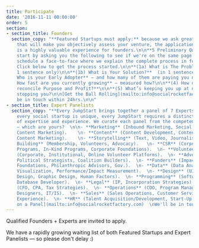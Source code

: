 ```yaml
---
title: Participate
date: '2016-11-11 00:00:00'
order: 5
section:
- section_title: Founders
  section_copy: "**Featured Startups must apply:** because we ask great questions
    that will make you objectively assess your venture, the application process itself
    is a highly valuable experience for founders.\n\n**5 Preliminary Questions:**\nWe
    start by asking you the following to see if we're on the same page.\nIf so, we
    schedule a face-to-face where we explain the complete process in full detail.
    Click below to get the process started.\n\n**(1a) What is The Problem?**  (in
    1 sentence only)\n\n**(1b) What is Your Solution?**  (in 1 sentence only)\n\n**(2)
    Who is your Early Adopter** — and how many of them are paying you now?\n\n**(3)
    How fast are you currently growing** — measured how?\n\n**(4) How does your venture
    reconcile Purpose and Profit?**\n\n**(5) What’s keeping you up at night** — what’s
    stopping you?\n\n[Get the Ball Rolling](mailto:info@socialrocketfactory.com)  \nWe'll
    be in touch within 24hrs.\n\n"
- section_title: Expert Panelists
  section_copy: "**Every JumpStart brings together a panel of 7 Experts.**      \nBecause
    every social startup is unique, every JumpStart requires a distinct combination
    of expertise and experience. We curate each panel from the competencies below
    — which are yours?  \n\n- **Marketing** (Inbound Marketing, Social Marketing,
    Content Marketing).    \n- **Content** (Content Development, Content Management,
    Content Marketing).    \n- **Storytelling** (Text, Video, Journalism).   \n- **Community
    Building** (Membership, Volunteers, Advocacy).   \n- **CSR** (Corporate Volunteer
    Programs, In-Kind Programs, Corporate Foundations).  \n- **Volunteer Experience**
    (Corporate, Institutional, Online Volunteer Platforms).  \n- **Advocacy** (Lobbyists,
    Political Strategists, Coalition Builders).  \n- **Funders** (Impact Investors,
    Foundations, Philanthropic Advisors, Gov.).  \n- **Data** (Data Analytics, Data
    Visualization, Performance/Impact Measurement).  \n- **Design** (UI/UX, Product
    Design, Graphic Design, Human Factors).  \n- **Programming** (Software Developer,
    Database Developer).  \n- **Legal** (IP, Incorporation Strategies).  \n- **Financial**
    (CFO, CPA, Tax Strategies).  \n- **Operations** (COO, Program Managers, Systems
    Designers, IT/IS).  \n- **Sales** (Sales Operations, Customer Service, Customer
    Experience).  \n- **HR** (Talent Acquisition/Development, Start-Up Staff Scaling/Structure).\n\n[Get
    on a Panel](mailto:info@socialrocketfactory.com)  \nWe'll be in touch within 24hrs.\n\n"
---
```

Qualified Founders + Experts are invited to apply.

We have a rapidly growing waiting list of both Featured Startups and Expert Panelists — so please don't delay :)